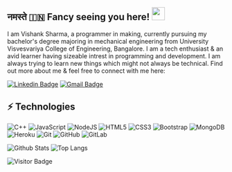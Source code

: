 ## नमस्ते 🇮🇳      Fancy seeing you here! <img src="https://raw.githubusercontent.com/aemmadi/aemmadi/master/wave.gif" width="30px">

I am Vishank Sharma, a programmer in making, currently pursuing my bachelor's degree majoring in mechanical engineering from University Visvesvariya College of Engineering, Bangalore. I am a tech enthusiast & an avid learner having sizeable intrest in programming and development. I am always trying to learn new things which might not always be technical. Find out more about me & feel free to connect with me here:

[![Linkedin Badge](https://img.shields.io/badge/-Vishank-blue?style=flat-square&logo=Linkedin&logoColor=white&link=https://www.linkedin.com/in/anirudhemmadi/)](https://www.linkedin.com/in/vishank-sharma-3a65961b2/)
[![Gmail Badge](https://img.shields.io/badge/-vishanksharma20102000@gmail.com-c14438?style=flat-square&logo=Gmail&logoColor=white&link=mailto:kanna6501@gmail.com)](mailto:vishanksharma20102000@gmail.com)

## ⚡ Technologies

![C++](https://img.shields.io/badge/-C++-00599C?style=flat-square&logo=c)
![JavaScript](https://img.shields.io/badge/-JavaScript-black?style=flat-square&logo=javascript)
<img alt="NodeJS" src="https://img.shields.io/badge/node.js-%2343853D.svg?style=for-the-badge&logo=node-dot-js&logoColor=white"/>
![HTML5](https://img.shields.io/badge/-HTML5-E34F26?style=flat-square&logo=html5&logoColor=white)
![CSS3](https://img.shields.io/badge/-CSS3-1572B6?style=flat-square&logo=css3)
![Bootstrap](https://img.shields.io/badge/-Bootstrap-563D7C?style=flat-square&logo=bootstrap)
![MongoDB](https://img.shields.io/badge/-MongoDB-black?style=flat-square&logo=mongodb)
![Heroku](https://img.shields.io/badge/-Heroku-430098?style=flat-square&logo=heroku)
![Git](https://img.shields.io/badge/-Git-black?style=flat-square&logo=git)
![GitHub](https://img.shields.io/badge/-GitHub-181717?style=flat-square&logo=github)
![GitLab](https://img.shields.io/badge/-GitLab-FCA121?style=flat-square&logo=gitlab)

![Github Stats](https://github-readme-stats.vercel.app/api?username=VA-007&count_private=true&show_icons=true&include_all_commits=true)
![Top Langs](https://github-readme-stats.vercel.app/api/top-langs/?username=VA-007&hide=TeX&layout=compact)

![Visitor Badge](https://visitor-badge.laobi.icu/badge?page_id=VA-007.VA-007)
